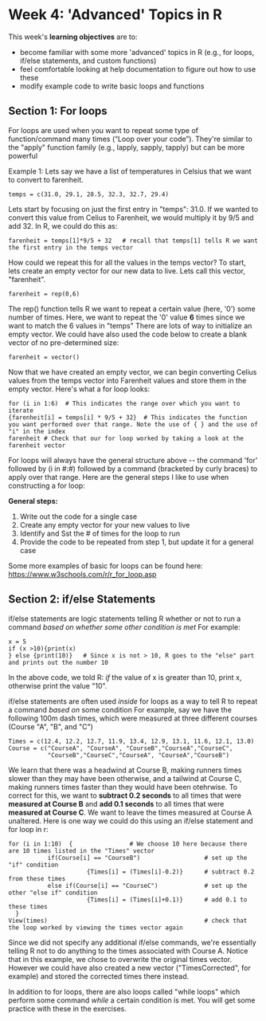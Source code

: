 # Week 4: 'Advanced' Topics in R #

This week's **learning objectives** are to:

- become familiar with some more 'advanced' topics in R (e.g., for loops, if/else statements, and custom functions)
- feel comfortable looking at help documentation to figure out how to use these
- modify example code to write basic loops and functions

## Section 1: For loops ##

For loops are used when you want to repeat some type of function/command many times (“Loop over your code”). They're similar to the "apply" function family (e.g., lapply, sapply, tapply) but can be more powerful

Example 1: Lets say we have a list of temperatures in Celsius that we want to convert to farenheit.
```
temps = c(31.0, 29.1, 28.5, 32.3, 32.7, 29.4) 
```
Lets start by focusing on just the first entry in "temps": 31.0. If we wanted to convert this value from Celius to Farenheit, we would multiply it by 9/5 and add 32.
In R, we could do this as:
```
farenheit = temps[1]*9/5 + 32   # recall that temps[1] tells R we want the first entry in the temps vector
```

How could we repeat this for all the values in the temps vector?
To start, lets create an empty vector for our new data to live. Lets call this vector, "farenheit".
```
farenheit = rep(0,6) 
```
The rep() function tells R we want to repeat a certain value (here, '0') some number of times. Here, we want to repeat the '0' value **6** times since we want to match the 6 values in "temps"
There are lots of way to initialize an empty vector. We could have also used the code below to create a blank vector of no pre-determined size:
```
farenheit = vector() 
```

Now that we have created an empty vector, we can begin converting Celius values from the temps vector into Farenheit values and store them in the empty vector.
Here's what a for loop looks:
```
for (i in 1:6)  # This indicates the range over which you want to iterate
{farenheit[i] = temps[i] * 9/5 + 32}  # This indicates the function you want performed over that range. Note the use of { } and the use of "i" in the index
farenheit # Check that our for loop worked by taking a look at the farenheit vector 
```
For loops will always have the general structure above -- the command 'for' followed by (i in #:#) followed by a command (bracketed by curly braces) to apply over that range. Here are the general steps I like to use when constructing a for loop:

**General steps:**
1) Write out the code for a single case
2) Create any empty vector for your new values to live
3) Identify and Sst the # of times for the loop to run
4) Provide the code to be repeated from step 1, but update it for a general case

Some more examples of basic for loops can be found here: https://www.w3schools.com/r/r_for_loop.asp


## Section 2: if/else Statements ##

if/else statements are logic statements telling R whether or not to run a command *based on whether some other condition is met*
For example:
```
x = 5
if (x >10){print(x)
} else {print(10)}   # Since x is not > 10, R goes to the "else" part and prints out the number 10
```
In the above code, we told R: *if* the value of x is greater than 10, print x, otherwise print the value "10".

if/else statements are often used *inside* for loops as a way to tell R to repeat a command *based on* some condition
For example, say we have the following 100m dash times, which were measured at three different courses (Course "A", "B", and "C")
```
Times = c(12.4, 12.2, 12.7, 11.9, 13.4, 12.9, 13.1, 11.6, 12.1, 13.0)
Course = c("CourseA", "CourseA", "CourseB","CourseA","CourseC",
           "CourseB","CourseC","CourseA", "CourseA","CourseB")
```
We learn that there was a headwind at Course B, making runners times slower than they may have been otherwise, and a tailwind at Course C, making runners times faster than they would have been otehrwise. To correct for this, we want to **subtract 0.2 seconds** to all times that were **measured at Course B** and **add 0.1 seconds** to all times that were **measured at Course C**. We want to leave the times measured at Course A unaltered.
Here is one way we could do this using an if/else statement and for loop in r:
```
for (i in 1:10)  {                # We choose 10 here because there are 10 times listed in the "Times" vector
           if(Course[i] == "CourseB")                  # set up the "if" condition
                      {Times[i] = (Times[i]-0.2)}      # subtract 0.2 from these times
           else if(Course[i] == "CourseC")             # set up the other "else if" condition     
                      {Times[i] = (Times[i]+0.1)}      # add 0.1 to these times
  }   
View(times)                                            # check that the loop worked by viewing the times vector again
```
Since we did not specify any additional if/else commands, we're essentially telling R not to do anything to the times associated with Course A. Notice that in this example, we chose to overwrite the original times vector. However we could have also created a new vector ("TimesCorrected", for example) and stored the corrected times there instead.


In addition to for loops, there are also loops called "while loops" which perform some command *while* a certain condition is met. You will get some practice with these in the exercises.




